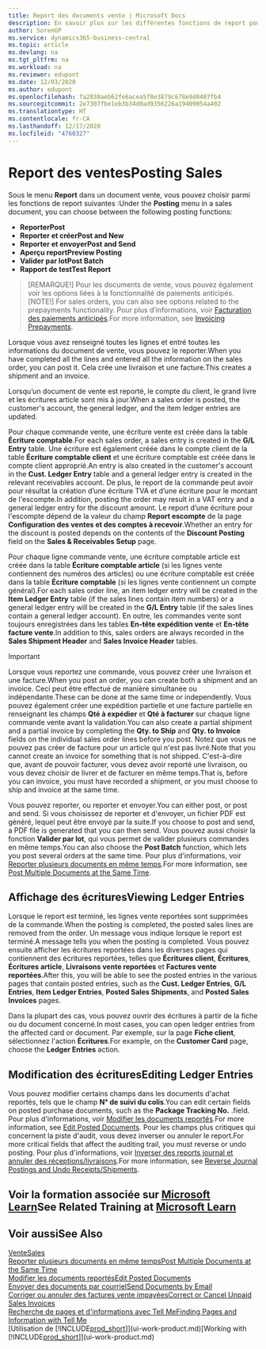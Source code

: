 ```yaml
---
title: Report des documents vente | Microsoft Docs
description: En savoir plus sur les différentes fonctions de report pour reporter des documents vente et la manière de mettre à jour les documents reportés.
author: SorenGP
ms.service: dynamics365-business-central
ms.topic: article
ms.devlang: na
ms.tgt_pltfrm: na
ms.workload: na
ms.reviewer: edupont
ms.date: 12/03/2020
ms.author: edupont
ms.openlocfilehash: fa2830aeb62fe6acea5f8e3879c678e9d8407fb4
ms.sourcegitcommit: 2e7307fbe1eb3b34d0ad9356226a19409054a402
ms.translationtype: HT
ms.contentlocale: fr-CA
ms.lasthandoff: 12/17/2020
ms.locfileid: "4760327"
---
```

# <a name="posting-sales"></a><span data-ttu-id="5c7b2-103">Report des ventes</span><span class="sxs-lookup"><span data-stu-id="5c7b2-103">Posting Sales</span></span>

<span data-ttu-id="5c7b2-104">Sous le menu **Report** dans un document vente, vous pouvez choisir parmi les fonctions de report suivantes :</span><span class="sxs-lookup"><span data-stu-id="5c7b2-104">Under the **Posting** menu in a sales document, you can choose between the following posting functions:</span></span>

* <span data-ttu-id="5c7b2-105">**Reporter**</span><span class="sxs-lookup"><span data-stu-id="5c7b2-105">**Post**</span></span>
* <span data-ttu-id="5c7b2-106">**Reporter et créer**</span><span class="sxs-lookup"><span data-stu-id="5c7b2-106">**Post and New**</span></span>
* <span data-ttu-id="5c7b2-107">**Reporter et envoyer**</span><span class="sxs-lookup"><span data-stu-id="5c7b2-107">**Post and Send**</span></span>
* <span data-ttu-id="5c7b2-108">**Aperçu report**</span><span class="sxs-lookup"><span data-stu-id="5c7b2-108">**Preview Posting**</span></span>
* <span data-ttu-id="5c7b2-109">**Valider par lot**</span><span class="sxs-lookup"><span data-stu-id="5c7b2-109">**Post Batch**</span></span>
* <span data-ttu-id="5c7b2-110">**Rapport de test**</span><span class="sxs-lookup"><span data-stu-id="5c7b2-110">**Test Report**</span></span>

> <span data-ttu-id="5c7b2-111">[REMARQUE!] Pour les documents de vente, vous pouvez également voir les options liées à la fonctionnalité de paiements anticipés.</span><span class="sxs-lookup"><span data-stu-id="5c7b2-111">[NOTE!] For sales orders, you can also see options related to the prepayments functionality.</span></span> <span data-ttu-id="5c7b2-112">Pour plus d’informations, voir [Facturation des paiements anticipés](finance-invoice-prepayments.md).</span><span class="sxs-lookup"><span data-stu-id="5c7b2-112">For more information, see [Invoicing Prepayments](finance-invoice-prepayments.md).</span></span> 

<span data-ttu-id="5c7b2-113">Lorsque vous avez renseigné toutes les lignes et entré toutes les informations du document de vente, vous pouvez le reporter.</span><span class="sxs-lookup"><span data-stu-id="5c7b2-113">When you have completed all the lines and entered all the information on the sales order, you can post it.</span></span> <span data-ttu-id="5c7b2-114">Cela crée une livraison et une facture.</span><span class="sxs-lookup"><span data-stu-id="5c7b2-114">This creates a shipment and an invoice.</span></span>

<span data-ttu-id="5c7b2-115">Lorsqu’un document de vente est reporté, le compte du client, le grand livre et les écritures article sont mis à jour.</span><span class="sxs-lookup"><span data-stu-id="5c7b2-115">When a sales order is posted, the customer's account, the general ledger, and the item ledger entries are updated.</span></span>

<span data-ttu-id="5c7b2-116">Pour chaque commande vente, une écriture vente est créée dans la table **Écriture comptable**.</span><span class="sxs-lookup"><span data-stu-id="5c7b2-116">For each sales order, a sales entry is created in the **G/L Entry** table.</span></span> <span data-ttu-id="5c7b2-117">Une écriture est également créée dans le compte client de la table **Écriture comptable client** et une écriture comptable est créée dans le compte client approprié.</span><span class="sxs-lookup"><span data-stu-id="5c7b2-117">An entry is also created in the customer's account in the **Cust. Ledger Entry** table and a general ledger entry is created in the relevant receivables account.</span></span> <span data-ttu-id="5c7b2-118">De plus, le report de la commande peut avoir pour résultat la création d’une écriture TVA et d’une écriture pour le montant de l'escompte.</span><span class="sxs-lookup"><span data-stu-id="5c7b2-118">In addition, posting the order may result in a VAT entry and a general ledger entry for the discount amount.</span></span> <span data-ttu-id="5c7b2-119">Le report d’une écriture pour l'escompte dépend de la valeur du champ **Report escompte** de la page **Configuration des ventes et des comptes à recevoir**.</span><span class="sxs-lookup"><span data-stu-id="5c7b2-119">Whether an entry for the discount is posted depends on the contents of the **Discount Posting** field on the **Sales & Receivables Setup** page.</span></span>

<span data-ttu-id="5c7b2-120">Pour chaque ligne commande vente, une écriture comptable article est créée dans la table **Écriture comptable article** (si les lignes vente contiennent des numéros des articles) ou une écriture comptable est créée dans la table **Écriture comptable** (si les lignes vente contiennent un compte général).</span><span class="sxs-lookup"><span data-stu-id="5c7b2-120">For each sales order line, an item ledger entry will be created in the **Item Ledger Entry** table (if the sales lines contain item numbers) or a general ledger entry will be created in the **G/L Entry** table (if the sales lines contain a general ledger account).</span></span> <span data-ttu-id="5c7b2-121">En outre, les commandes vente sont toujours enregistrées dans les tables **En-tête expédition vente** et **En-tête facture vente**.</span><span class="sxs-lookup"><span data-stu-id="5c7b2-121">In addition to this, sales orders are always recorded in the **Sales Shipment Header** and **Sales Invoice Header** tables.</span></span>

> [!IMPORTANT]  
> <span data-ttu-id="5c7b2-122">Lorsque vous reportez une commande, vous pouvez créer une livraison et une facture.</span><span class="sxs-lookup"><span data-stu-id="5c7b2-122">When you post an order, you can create both a shipment and an invoice.</span></span> <span data-ttu-id="5c7b2-123">Ceci peut être effectué de manière simultanée ou indépendante.</span><span class="sxs-lookup"><span data-stu-id="5c7b2-123">These can be done at the same time or independently.</span></span> <span data-ttu-id="5c7b2-124">Vous pouvez également créer une expédition partielle et une facture partielle en renseignant les champs **Qté à expédier** et **Qté à facturer** sur chaque ligne commande vente avant la validation.</span><span class="sxs-lookup"><span data-stu-id="5c7b2-124">You can also create a partial shipment and a partial invoice by completing the **Qty. to Ship** and **Qty. to Invoice** fields on the individual sales order lines before you post.</span></span> <span data-ttu-id="5c7b2-125">Notez que vous ne pouvez pas créer de facture pour un article qui n'est pas livré.</span><span class="sxs-lookup"><span data-stu-id="5c7b2-125">Note that you cannot create an invoice for something that is not shipped.</span></span> <span data-ttu-id="5c7b2-126">C'est-à-dire que, avant de pouvoir facturer, vous devez avoir reporté une livraison, ou vous devez choisir de livrer et de facturer en même temps.</span><span class="sxs-lookup"><span data-stu-id="5c7b2-126">That is, before you can invoice, you must have recorded a shipment, or you must choose to ship and invoice at the same time.</span></span>

<span data-ttu-id="5c7b2-127">Vous pouvez reporter, ou reporter et envoyer.</span><span class="sxs-lookup"><span data-stu-id="5c7b2-127">You can either post, or post and send.</span></span> <span data-ttu-id="5c7b2-128">Si vous choisissez de reporter et d'envoyer, un fichier PDF est généré, lequel peut être envoyé par la suite.</span><span class="sxs-lookup"><span data-stu-id="5c7b2-128">If you choose to post and send, a PDF file is generated that you can then send.</span></span> <span data-ttu-id="5c7b2-129">Vous pouvez aussi choisir la fonction **Valider par lot**, qui vous permet de valider plusieurs commandes en même temps.</span><span class="sxs-lookup"><span data-stu-id="5c7b2-129">You can also choose the **Post Batch** function, which lets you post several orders at the same time.</span></span> <span data-ttu-id="5c7b2-130">Pour plus d'informations, voir [Reporter plusieurs documents en même temps](ui-batch-posting.md).</span><span class="sxs-lookup"><span data-stu-id="5c7b2-130">For more information, see [Post Multiple Documents at the Same Time](ui-batch-posting.md).</span></span>

## <a name="viewing-ledger-entries"></a><span data-ttu-id="5c7b2-131">Affichage des écritures</span><span class="sxs-lookup"><span data-stu-id="5c7b2-131">Viewing Ledger Entries</span></span>

<span data-ttu-id="5c7b2-132">Lorsque le report est terminé, les lignes vente reportées sont supprimées de la commande.</span><span class="sxs-lookup"><span data-stu-id="5c7b2-132">When the posting is completed, the posted sales lines are removed from the order.</span></span> <span data-ttu-id="5c7b2-133">Un message vous indique lorsque le report est terminé.</span><span class="sxs-lookup"><span data-stu-id="5c7b2-133">A message tells you when the posting is completed.</span></span> <span data-ttu-id="5c7b2-134">Vous pouvez ensuite afficher les écritures reportées dans les diverses pages qui contiennent des écritures reportées, telles que **Écritures client**, **Écritures**, **Écritures article**, **Livraisons vente reportées** et **Factures vente reportées**.</span><span class="sxs-lookup"><span data-stu-id="5c7b2-134">After this, you will be able to see the posted entries in the various pages that contain posted entries, such as the **Cust. Ledger Entries**, **G/L Entries**, **Item Ledger Entries**, **Posted Sales Shipments**, and **Posted Sales Invoices** pages.</span></span>  

<span data-ttu-id="5c7b2-135">Dans la plupart des cas, vous pouvez ouvrir des écritures à partir de la fiche ou du document concerné.</span><span class="sxs-lookup"><span data-stu-id="5c7b2-135">In most cases, you can open ledger entries from the affected card or document.</span></span> <span data-ttu-id="5c7b2-136">Par exemple, sur la page **Fiche client**, sélectionnez l'action **Écritures**.</span><span class="sxs-lookup"><span data-stu-id="5c7b2-136">For example, on the **Customer Card** page, choose the **Ledger Entries** action.</span></span>

## <a name="editing-ledger-entries"></a><span data-ttu-id="5c7b2-137">Modification des écritures</span><span class="sxs-lookup"><span data-stu-id="5c7b2-137">Editing Ledger Entries</span></span>

<span data-ttu-id="5c7b2-138">Vous pouvez modifier certains champs dans les documents d'achat reportés, tels que le champ **N° de suivi du colis**.</span><span class="sxs-lookup"><span data-stu-id="5c7b2-138">You can edit certain fields on posted purchase documents, such as the **Package Tracking No.**</span></span> <span data-ttu-id="5c7b2-139">.</span><span class="sxs-lookup"><span data-stu-id="5c7b2-139">field.</span></span> <span data-ttu-id="5c7b2-140">Pour plus d'informations, voir [Modifier les documents reportés](across-edit-posted-document.md).</span><span class="sxs-lookup"><span data-stu-id="5c7b2-140">For more information, see [Edit Posted Documents](across-edit-posted-document.md).</span></span> <span data-ttu-id="5c7b2-141">Pour les champs plus critiques qui concernent la piste d'audit, vous devez inverser ou annuler le report.</span><span class="sxs-lookup"><span data-stu-id="5c7b2-141">For more critical fields that affect the auditing trail, you must reverse or undo posting.</span></span> <span data-ttu-id="5c7b2-142">Pour plus d'informations, voir [Inverser des reports journal et annuler des réceptions/livraisons](finance-how-reverse-journal-posting.md).</span><span class="sxs-lookup"><span data-stu-id="5c7b2-142">For more information, see [Reverse Journal Postings and Undo Receipts/Shipments](finance-how-reverse-journal-posting.md).</span></span>

## <a name="see-related-training-at-microsoft-learn"></a><span data-ttu-id="5c7b2-143">Voir la formation associée sur [Microsoft Learn](/learn/modules/ship-invoice-items-dynamics-365-business-central/index)</span><span class="sxs-lookup"><span data-stu-id="5c7b2-143">See Related Training at [Microsoft Learn](/learn/modules/ship-invoice-items-dynamics-365-business-central/index)</span></span>

## <a name="see-also"></a><span data-ttu-id="5c7b2-144">Voir aussi</span><span class="sxs-lookup"><span data-stu-id="5c7b2-144">See Also</span></span>

[<span data-ttu-id="5c7b2-145">Vente</span><span class="sxs-lookup"><span data-stu-id="5c7b2-145">Sales</span></span>](sales-manage-sales.md)  
[<span data-ttu-id="5c7b2-146">Reporter plusieurs documents en même temps</span><span class="sxs-lookup"><span data-stu-id="5c7b2-146">Post Multiple Documents at the Same Time</span></span>](ui-batch-posting.md)  
[<span data-ttu-id="5c7b2-147">Modifier les documents reportés</span><span class="sxs-lookup"><span data-stu-id="5c7b2-147">Edit Posted Documents</span></span>](across-edit-posted-document.md)  
[<span data-ttu-id="5c7b2-148">Envoyer des documents par courriel</span><span class="sxs-lookup"><span data-stu-id="5c7b2-148">Send Documents by Email</span></span>](ui-how-send-documents-email.md)  
[<span data-ttu-id="5c7b2-149">Corriger ou annuler des factures vente impayées</span><span class="sxs-lookup"><span data-stu-id="5c7b2-149">Correct or Cancel Unpaid Sales Invoices</span></span>](sales-how-correct-cancel-sales-invoice.md)  
[<span data-ttu-id="5c7b2-150">Recherche de pages et d'informations avec Tell Me</span><span class="sxs-lookup"><span data-stu-id="5c7b2-150">Finding Pages and Information with Tell Me</span></span>](ui-search.md)  
<span data-ttu-id="5c7b2-151">[Utilisation de [!INCLUDE[prod_short](includes/prod_short.md)]](ui-work-product.md)</span><span class="sxs-lookup"><span data-stu-id="5c7b2-151">[Working with [!INCLUDE[prod_short](includes/prod_short.md)]](ui-work-product.md)</span></span>

